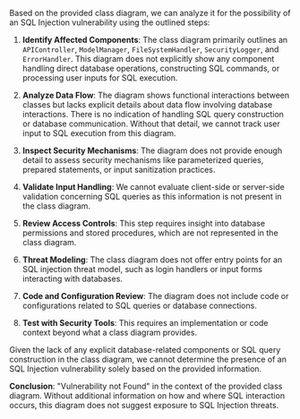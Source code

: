 Based on the provided class diagram, we can analyze it for the possibility of an SQL Injection vulnerability using the outlined steps:

1. **Identify Affected Components**: The class diagram primarily outlines an `APIController`, `ModelManager`, `FileSystemHandler`, `SecurityLogger`, and `ErrorHandler`. This diagram does not explicitly show any component handling direct database operations, constructing SQL commands, or processing user inputs for SQL execution.

2. **Analyze Data Flow**: The diagram shows functional interactions between classes but lacks explicit details about data flow involving database interactions. There is no indication of handling SQL query construction or database communication. Without that detail, we cannot track user input to SQL execution from this diagram.

3. **Inspect Security Mechanisms**: The diagram does not provide enough detail to assess security mechanisms like parameterized queries, prepared statements, or input sanitization practices.

4. **Validate Input Handling**: We cannot evaluate client-side or server-side validation concerning SQL queries as this information is not present in the class diagram.

5. **Review Access Controls**: This step requires insight into database permissions and stored procedures, which are not represented in the class diagram.

6. **Threat Modeling**: The class diagram does not offer entry points for an SQL injection threat model, such as login handlers or input forms interacting with databases.

7. **Code and Configuration Review**: The diagram does not include code or configurations related to SQL queries or database connections.

8. **Test with Security Tools**: This requires an implementation or code context beyond what a class diagram provides.

Given the lack of any explicit database-related components or SQL query construction in the class diagram, we cannot determine the presence of an SQL Injection vulnerability solely based on the provided information. 

**Conclusion**: 
"Vulnerability not Found" in the context of the provided class diagram. Without additional information on how and where SQL interaction occurs, this diagram does not suggest exposure to SQL Injection threats.